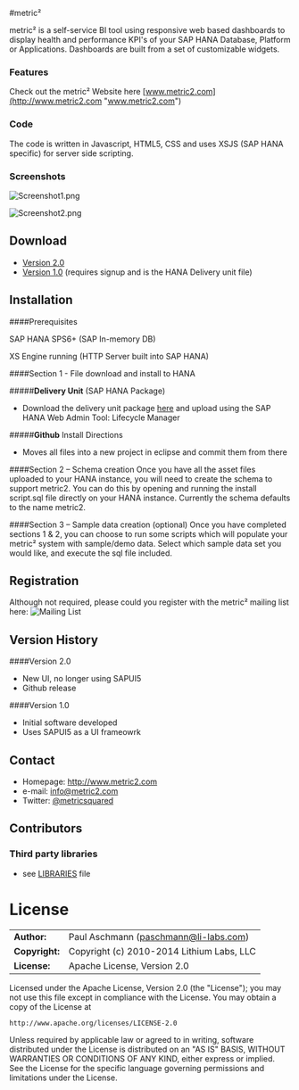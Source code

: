 #metric²

metric² is a self-service BI tool using responsive web based dashboards to display health and performance KPI's of your SAP HANA Database, Platform or Applications. Dashboards are built from a set of customizable widgets.

### Features

Check out the metric² Website here [www.metric2.com](http://www.metric2.com "www.metric2.com")

### Code

The code is written in Javascript, HTML5, CSS and uses XSJS (SAP HANA specific) for server side scripting.

### Screenshots
![Screenshot1.png](http://metric2.com/img/Screenshot1.png)

![Screenshot2.png](http://metric2.com/img/Screenshot2.png)

## Download
* [Version 2.0](https://github.com/paschmann/metric2/archive/master.zip)
* [Version 1.0](http://metric2.us5.list-manage.com/subscribe/post?u=bc00508167f417118dc4580e4&id=ae3a0aed93) (requires signup and is the HANA Delivery unit file)

## Installation

####Prerequisites

SAP HANA SPS6+ (SAP In-memory DB)

XS Engine running (HTTP Server built into SAP HANA)


####Section 1 - File download and install to HANA

#####**Delivery Unit** (SAP HANA Package)

- Download the delivery unit package [here](http://metric2.us5.list-manage.com/subscribe/post?u=bc00508167f417118dc4580e4&id=ae3a0aed93) and upload using the SAP HANA Web Admin Tool: Lifecycle Manager 

#####**Github** Install Directions

- Moves all files into a new project in eclipse and commit them from there

####Section 2 – Schema creation
Once you have all the asset files uploaded to your HANA instance, you will need to create the schema to support metric2. You can do this by opening and running the install script.sql file directly on your HANA instance. Currently the schema defaults to the name metric2.

####Section 3 – Sample data creation (optional)
Once you have completed sections 1 & 2, you can choose to run some scripts which will populate your metric² system with sample/demo data. Select which sample data set you would like, and execute the sql file included.


## Registration
Although not required, please could you register with the metric² mailing list here: 
![Mailing List](http://metric2.us5.list-manage.com/subscribe/post?u=bc00508167f417118dc4580e4&id=ae3a0aed93 "metric2 mailing list")


## Version History
####Version 2.0
* New UI, no longer using SAPUI5
* Github release

####Version 1.0
* Initial software developed
* Uses SAPUI5 as a UI frameowrk

## Contact
* Homepage: http://www.metric2.com
* e-mail: info@metric2.com
* Twitter: [@metricsquared](https://twitter.com/metricsquared/ "metricsquared on twitter")

## Contributors
### Third party libraries
* see [LIBRARIES](https://github.com/paschmann/metric2/blob/master/libraries.md) file

# License

|                      |                                          |                   
|:---------------------|:-----------------------------------------|
| **Author:**          | Paul Aschmann (<paschmann@li-labs.com>)
| **Copyright:**       | Copyright (c) 2010-2014 Lithium Labs, LLC
| **License:**         | Apache License, Version 2.0

Licensed under the Apache License, Version 2.0 (the "License");
you may not use this file except in compliance with the License.
You may obtain a copy of the License at

    http://www.apache.org/licenses/LICENSE-2.0

Unless required by applicable law or agreed to in writing, software
distributed under the License is distributed on an "AS IS" BASIS,
WITHOUT WARRANTIES OR CONDITIONS OF ANY KIND, either express or implied.
See the License for the specific language governing permissions and
limitations under the License.

